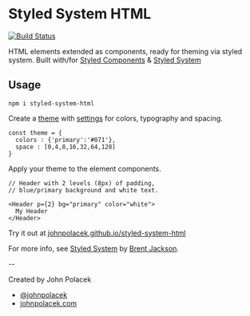 # Styled System HTML
[![Build Status](https://travis-ci.org/johnpolacek/styled-system-html.svg?branch=master)](https://travis-ci.org/johnpolacek/system-html)

HTML elements extended as components, ready for theming via styled system. Built with/for [Styled Components](http://styled-components.com) & [Styled System](http://jxnblk.com/styled-system/)

## Usage

`npm i styled-system-html`

Create a [theme](https://www.styled-components.com/docs/advanced) with [settings](http://jxnblk.com/styled-system/api) for colors, typography and spacing.

```
const theme = {
  colors : {'primary':'#071'},
  space : [0,4,8,16,32,64,128]
}
```

Apply your theme to the element components.

```
// Header with 2 levels (8px) of padding, 
// blue/primary background and white text.

<Header p={2} bg="primary" color="white">
  My Header
</Header>
```

Try it out at [johnpolacek.github.io/styled-system-html](https://johnpolacek.github.io/styled-system-html/)

For more info, see [Styled System](http://jxnblk.com/styled-system/) by [Brent Jackson](http://jxnblk.com).

--

Created by John Polacek

- [@johnpolacek](https://twitter.com/johnpolacek)
- [johnpolacek.com](http://johnpolacek.com)
